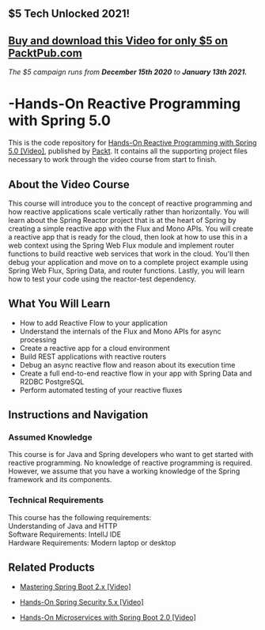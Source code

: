 ## $5 Tech Unlocked 2021!
[Buy and download this Video for only $5 on PacktPub.com](https://www.packtpub.com/product/hands-on-reactive-programming-with-spring-5-0-video/9781789139136)
-----
*The $5 campaign         runs from __December 15th 2020__ to __January 13th 2021.__*

# -Hands-On Reactive Programming with Spring 5.0
This is the code repository for [Hands-On Reactive Programming with Spring 5.0 [Video]](https://www.packtpub.com/programming/hands-on-reactive-programming-with-spring-5-0-video), published by [Packt](https://www.packtpub.com/?utm_source=github). It contains all the supporting project files necessary to work through the video course from start to finish.



## About the Video Course
This course will introduce you to the concept of reactive programming and how reactive applications scale vertically rather than horizontally. You will learn about the Spring Reactor project that is at the heart of Spring by creating a simple reactive app with the Flux and Mono APIs. You will create a reactive app that is ready for the cloud, then look at how to use this in a web context using the Spring Web Flux module and implement router functions to build reactive web services that work in the cloud. You'll then debug your application and move on to a complete project example using Spring Web Flux, Spring Data, and router functions. Lastly, you will learn how to test your code using the reactor-test dependency.	


<H2>What You Will Learn</H2>
<DIV class=book-info-will-learn-text>
<UL>
<LI>How to add Reactive Flow to your application
<LI>Understand the internals of the Flux and Mono APIs for async processing
<LI>Create a reactive app for a cloud environment
<LI>Build REST applications with reactive routers
<LI>Debug an async reactive flow and reason about its execution time
<LI>Create a full end-to-end reactive flow in your app with Spring Data and R2DBC PostgreSQL
<LI>Perform automated testing of your reactive fluxes
</LI></UL></DIV>



## Instructions and Navigation
### Assumed Knowledge
This course is for Java and Spring developers who want to get started with reactive programming. No knowledge of reactive programming is required. However, we assume that you have a working knowledge of the Spring framework and its components.	

### Technical Requirements
This course has the following requirements:<br/>
Understanding of Java and HTTP <br/>
Software Requirements: IntellJ IDE <br/>
Hardware Requirements: Modern laptop or desktop <br/> 








## Related Products
* [Mastering Spring Boot 2.x [Video]](https://www.packtpub.com/programming/mastering-spring-boot-2-x-video)



* [Hands-On Spring Security 5.x [Video]](https://www.packtpub.com/application-development/hands-spring-security-5x-video)



* [Hands-On Microservices with Spring Boot 2.0 [Video]](https://www.packtpub.com/application-development/hands-microservices-spring-boot-20-video)
